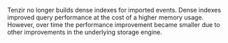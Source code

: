 Tenzir no longer builds dense indexes for imported events. Dense indexes
improved query performance at the cost of a higher memory usage. However, over
time the performance improvement became smaller due to other improvements in the
underlying storage engine.
